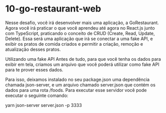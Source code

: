# 10-go-restaurant-web
Nesse desafio, você irá desenvolver mais uma aplicação, a GoRestaurant. Agora você irá praticar o que você aprendeu até agora no React.js junto com TypeScript, praticando o conceito de CRUD (Create, Read, Update, Delete).  Essa será uma aplicação que irá se conectar a uma fake API, e exibir os pratos de comida criados e permitir a criação, remoção e atualização desses pratos.


Utilizando uma fake API
Antes de tudo, para que você tenha os dados para exibir em tela, criamos um arquivo que você poderá utilizar como fake API para te prover esses dados.

Para isso, deixamos instalado no seu package.json uma dependência chamada json-server, e um arquivo chamado server.json que contém os dados para uma rota /foods. Para executar esse servidor você pode executar o seguinte comando:

  yarn json-server server.json -p 3333
